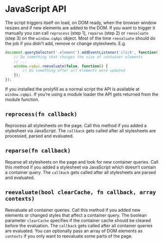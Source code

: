 # JavaScript API

The script triggers itself on load, on DOM ready, when the browser window resizes and if new elements are added to the DOM. If you want to trigger it manually you can call `reprocess` (step 1), `reparse` (step 2) or `reevaluate` (step 3) on the `window.cqApi` object. Most of the time `reevaluate` should do the job if you didn’t add, remove or change stylesheets. E.g.

```js
document.querySelector('.element').addEventListener('click', function() {
	// Do something that changes the size of container elements
	// ...
	window.cqApi.reevaluate(false, function() {
		// Do something after all elements were updated
	});
});
```

If you installed the prolyfill as a normal script the API is available at `window.cqApi`. If you’re using a module loader the API gets returned from the module function.

## `reprocess(fn callback)`

Reprocess all stylesheets on the page. Call this method if you added a stylesheet via JavaScript. The `callback` gets called after all stylesheets are processed, parsed and evaluated.

## `reparse(fn callback)`

Reparse all stylesheets on the page and look for new container queries. Call this method if you added a stylesheet via JavaScript which doesn’t contain a container query. The `callback` gets called after all stylesheets are parsed and evaluated.

## `reevaluate(bool clearCache, fn callback, array contexts)`

Reevaluate all container queries. Call this method if you added new elements or changed styles that affect a container query. The boolean parameter `clearCache` specifies if the container cache should be cleared before the evaluation. The `callback` gets called after all container queries are evaluated. You can optionally pass an array of DOM elements as `contexts` if you only want to reevaluate some parts of the page.
